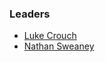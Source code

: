 ### Leaders

* [Luke Crouch](mailto:luke.crouch@owasp.org)
* [Nathan Sweaney](mailto:nathan.sweaney@owasp.org)
